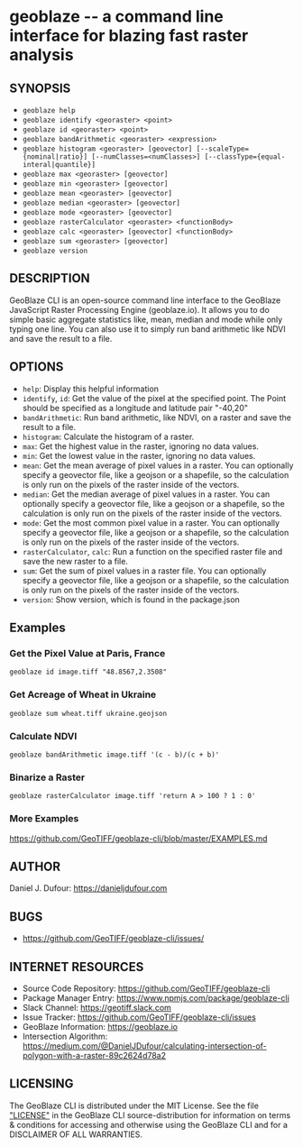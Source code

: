 # geoblaze -- a command line interface for blazing fast raster analysis

## SYNOPSIS
- `geoblaze help`
- `geoblaze identify <georaster> <point>`
- `geoblaze id <georaster> <point>`
- `geoblaze bandArithmetic <georaster> <expression>`
- `geoblaze histogram <georaster> [geovector] [--scaleType={nominal|ratio}] [--numClasses=<numClasses>] [--classType={equal-interal|quantile}]`
- `geoblaze max <georaster> [geovector]`
- `geoblaze min <georaster> [geovector]`
- `geoblaze mean <georaster> [geovector]`
- `geoblaze median <georaster> [geovector]`
- `geoblaze mode <georaster> [geovector]`
- `geoblaze rasterCalculator <georaster> <functionBody>`
- `geoblaze calc <georaster> [geovector] <functionBody>`
- `geoblaze sum <georaster> [geovector]`
- `geoblaze version`


## DESCRIPTION
GeoBlaze CLI is an open-source command line interface to the GeoBlaze JavaScript Raster Processing Engine (geoblaze.io).  It allows you to do simple basic aggregate statistics like, mean, median and mode while only typing one line.  You can also use it to simply run band arithmetic like NDVI and save the result to a file.

## OPTIONS
* `help`: Display this helpful information
* `identify`, `id`: Get the value of the pixel at the specified point.  The Point should be specified as a longitude and latitude pair "-40,20"
* `bandArithmetic`: Run band arithmetic, like NDVI, on a raster and save the result to a file.
* `histogram`: Calculate the histogram of a raster.
* `max`:  Get the highest value in the raster, ignoring no data values.
* `min`:  Get the lowest value in the raster, ignoring no data values.
* `mean`: Get the mean average of pixel values in a raster.  You can optionally specify a geovector file, like a geojson or a shapefile, so the calculation is only run on the pixels of the raster inside of the vectors.
* `median`: Get the median average of pixel values in a raster.  You can optionally specify a geovector file, like a geojson or a shapefile, so the calculation is only run on the pixels of the raster inside of the vectors.
* `mode`: Get the most common pixel value in a raster.  You can optionally specify a geovector file, like a geojson or a shapefile, so the calculation is only run on the pixels of the raster inside of the vectors.
* `rasterCalculator`, `calc`: Run a function on the specified raster file and save the new raster to a file.
* `sum`:  Get the sum of pixel values in a raster file. You can optionally specify a geovector file, like a geojson or a shapefile, so the calculation is only run on the pixels of the raster inside of the vectors.
* `version`:  Show version, which is found in the package.json

## Examples
### Get the Pixel Value at Paris, France
`geoblaze id image.tiff "48.8567,2.3508"`
### Get Acreage of Wheat in Ukraine
`geoblaze sum wheat.tiff ukraine.geojson`
### Calculate NDVI
`geoblaze bandArithmetic image.tiff '(c - b)/(c + b)'`
### Binarize a Raster
`geoblaze rasterCalculator image.tiff 'return A > 100 ? 1 : 0'`
### More Examples
  https://github.com/GeoTIFF/geoblaze-cli/blob/master/EXAMPLES.md

## AUTHOR
  Daniel J. Dufour: https://danieljdufour.com

## BUGS
- https://github.com/GeoTIFF/geoblaze-cli/issues/

## INTERNET RESOURCES
- Source Code Repository: https://github.com/GeoTIFF/geoblaze-cli
- Package Manager Entry: https://www.npmjs.com/package/geoblaze-cli
- Slack Channel: https://geotiff.slack.com
- Issue Tracker: https://github.com/GeoTIFF/geoblaze-cli/issues
- GeoBlaze Information: https://geoblaze.io
- Intersection Algorithm: https://medium.com/@DanielJDufour/calculating-intersection-of-polygon-with-a-raster-89c2624d78a2

## LICENSING
  The GeoBlaze CLI is distributed under the MIT License.  See the file ["LICENSE"](LICENSE) in the GeoBlaze CLI source-distribution for information on terms & conditions for accessing and otherwise using the GeoBlaze CLI and for a DISCLAIMER OF ALL WARRANTIES.
